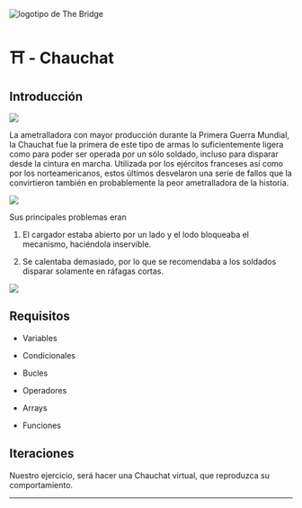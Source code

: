 ![logotipo de The Bridge](https://user-images.githubusercontent.com/27650532/77754601-e8365180-702b-11ea-8bed-5bc14a43f869.png "logotipo de The Bridge")

# :shinto_shrine: - Chauchat #

## Introducción ##

![](comic-funcionamiento.gif)

La ametralladora con mayor producción durante la Primera Guerra Mundial, la Chauchat fue la primera de este tipo de armas lo suficientemente ligera como para poder ser operada por un sólo soldado, incluso para disparar desde la cintura en marcha. Utilizada por los ejércitos franceses así como por los norteamericanos, estos últimos desvelaron una serie de fallos que la convirtieron también en probablemente la peor ametralladora de la historia.

![](funcionamiento.gif)

Sus principales problemas eran

1. El cargador estaba abierto por un lado y el lodo bloqueaba el mecanismo, haciéndola inservible.

2. Se calentaba demasiado, por lo que se recomendaba a los soldados disparar solamente en ráfagas cortas.

![](sonrisas-y-lagrimas.webp)

## Requisitos ##

- Variables

- Condicionales

- Bucles

- Operadores

- Arrays

- Funciones

## Iteraciones ##

Nuestro ejercicio, será hacer una Chauchat virtual, que reproduzca su comportamiento.

<!-- 1. Por un lado habrás de crear una variable `cargador` donde habrá de guardar unos 7 **_"pium!"_** -->

<!-- 2. El otro elemento será nuestra **chauchat**, que "hace cosas", y será donde pondremos el cargador para que haga cosas.

    `chauchat(cargador)`

    Cuando ejecutemos dicho código, veremos impresos todos los **_"pium!"_** del cargador, uno tras otro.

    En el caso de 3 **_"pium!"_** en el cargador, veremos en la consola:

    ```
    pium!
    pium!
    pium!
    ``` -->

-------------------------------------------------------------------------------

<!-- _Zona premium:_

Representaremos los 2 principales problemas:

3. Al tener el cargador abierto, era posible que se bloquease si algo entraba, como una "ramita".

    Digamos que existe un 80% de probabilidad de que se quede "pillada":

    - Si se queda pillada, no habrá tiros y sólo mostrará un mensaje: _"Illo, me he quedao pillá!"_

    En este enlace sabrás cómo generar números aleatorios: [Math.random()](https://www.w3schools.com/js/js_random.asp) -->

<!-- 4. Para evitar que se caliente y se bloquee, cada 3 disparos se imprimirá un espacio:

    ```
    pium!
    pium!
    pium!

    pium!
    pium!
    pium!

    pium!
    pium!
    pium!
    ``` -->

